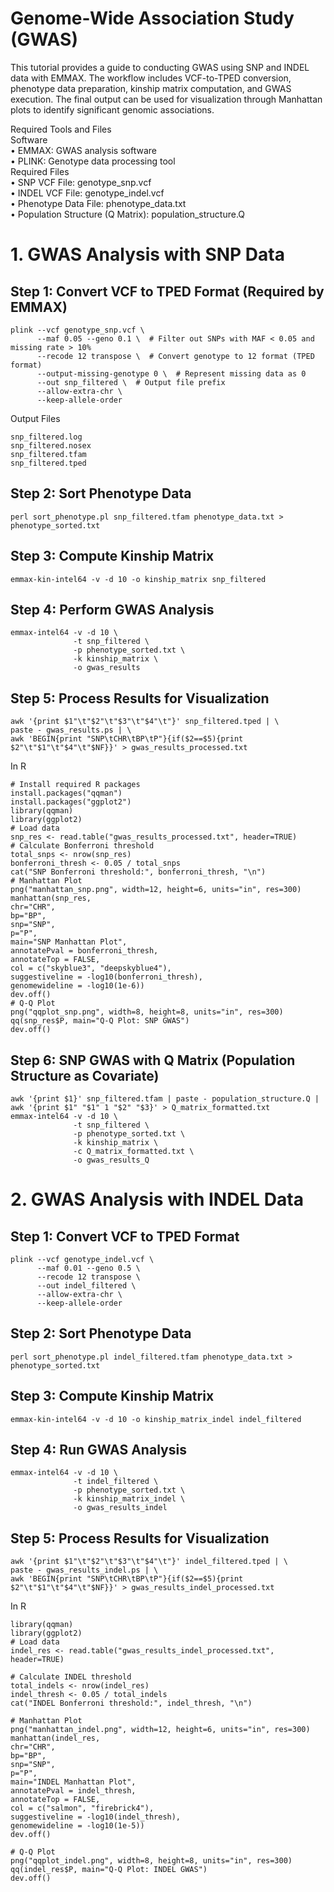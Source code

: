 # Genome-Wide Association Study (GWAS) 
This tutorial provides a guide to conducting GWAS using SNP and INDEL data with EMMAX. The workflow includes VCF-to-TPED conversion, phenotype data preparation, kinship matrix computation, and GWAS execution. The final output can be used for visualization through Manhattan plots to identify significant genomic associations.

Required Tools and Files  
Software  
•	EMMAX: GWAS analysis software  
•	PLINK: Genotype data processing tool  
Required Files  
•	SNP VCF File: genotype_snp.vcf  
•	INDEL VCF File: genotype_indel.vcf  
•	Phenotype Data File: phenotype_data.txt  
•	Population Structure (Q Matrix): population_structure.Q  
# 1. GWAS Analysis with SNP Data
## Step 1: Convert VCF to TPED Format (Required by EMMAX)
```
plink --vcf genotype_snp.vcf \
      --maf 0.05 --geno 0.1 \  # Filter out SNPs with MAF < 0.05 and missing rate > 10%
      --recode 12 transpose \  # Convert genotype to 12 format (TPED format)
      --output-missing-genotype 0 \  # Represent missing data as 0
      --out snp_filtered \  # Output file prefix
      --allow-extra-chr \
      --keep-allele-order
```
Output Files  
```
snp_filtered.log  
snp_filtered.nosex  
snp_filtered.tfam  
snp_filtered.tped
```
## Step 2: Sort Phenotype Data
```
perl sort_phenotype.pl snp_filtered.tfam phenotype_data.txt > phenotype_sorted.txt
```
## Step 3: Compute Kinship Matrix
```
emmax-kin-intel64 -v -d 10 -o kinship_matrix snp_filtered
```
## Step 4: Perform GWAS Analysis
```
emmax-intel64 -v -d 10 \
              -t snp_filtered \
              -p phenotype_sorted.txt \
              -k kinship_matrix \
              -o gwas_results
```
## Step 5: Process Results for Visualization
```
awk '{print $1"\t"$2"\t"$3"\t"$4"\t"}' snp_filtered.tped | \
paste - gwas_results.ps | \
awk 'BEGIN{print "SNP\tCHR\tBP\tP"}{if($2==$5){print $2"\t"$1"\t"$4"\t"$NF}}' > gwas_results_processed.txt
```
In R
```
# Install required R packages
install.packages("qqman")
install.packages("ggplot2")
library(qqman)
library(ggplot2)
# Load data
snp_res <- read.table("gwas_results_processed.txt", header=TRUE)
# Calculate Bonferroni threshold
total_snps <- nrow(snp_res)
bonferroni_thresh <- 0.05 / total_snps
cat("SNP Bonferroni threshold:", bonferroni_thresh, "\n")
# Manhattan Plot
png("manhattan_snp.png", width=12, height=6, units="in", res=300)
manhattan(snp_res,
chr="CHR",
bp="BP",
snp="SNP",
p="P",
main="SNP Manhattan Plot",
annotatePval = bonferroni_thresh,
annotateTop = FALSE,
col = c("skyblue3", "deepskyblue4"),
suggestiveline = -log10(bonferroni_thresh),
genomewideline = -log10(1e-6))
dev.off()
# Q-Q Plot
png("qqplot_snp.png", width=8, height=8, units="in", res=300)
qq(snp_res$P, main="Q-Q Plot: SNP GWAS")
dev.off()
```
## Step 6: SNP GWAS with Q Matrix (Population Structure as Covariate)
```
awk '{print $1}' snp_filtered.tfam | paste - population_structure.Q | awk '{print $1" "$1" 1 "$2" "$3}' > Q_matrix_formatted.txt
emmax-intel64 -v -d 10 \
              -t snp_filtered \
              -p phenotype_sorted.txt \
              -k kinship_matrix \
              -c Q_matrix_formatted.txt \
              -o gwas_results_Q
```
# 2. GWAS Analysis with INDEL Data
## Step 1: Convert VCF to TPED Format
```
plink --vcf genotype_indel.vcf \
      --maf 0.01 --geno 0.5 \
      --recode 12 transpose \
      --out indel_filtered \
      --allow-extra-chr \
      --keep-allele-order
```
## Step 2: Sort Phenotype Data
```
perl sort_phenotype.pl indel_filtered.tfam phenotype_data.txt > phenotype_sorted.txt
```
## Step 3: Compute Kinship Matrix
```
emmax-kin-intel64 -v -d 10 -o kinship_matrix_indel indel_filtered
```
## Step 4: Run GWAS Analysis
```
emmax-intel64 -v -d 10 \
              -t indel_filtered \
              -p phenotype_sorted.txt \
              -k kinship_matrix_indel \
              -o gwas_results_indel
```
## Step 5: Process Results for Visualization
```
awk '{print $1"\t"$2"\t"$3"\t"$4"\t"}' indel_filtered.tped | \
paste - gwas_results_indel.ps | \
awk 'BEGIN{print "SNP\tCHR\tBP\tP"}{if($2==$5){print $2"\t"$1"\t"$4"\t"$NF}}' > gwas_results_indel_processed.txt
```
In R
```
library(qqman)
library(ggplot2)
# Load data
indel_res <- read.table("gwas_results_indel_processed.txt", header=TRUE)

# Calculate INDEL threshold
total_indels <- nrow(indel_res)
indel_thresh <- 0.05 / total_indels
cat("INDEL Bonferroni threshold:", indel_thresh, "\n")

# Manhattan Plot
png("manhattan_indel.png", width=12, height=6, units="in", res=300)
manhattan(indel_res,
chr="CHR",
bp="BP",
snp="SNP",
p="P",
main="INDEL Manhattan Plot",
annotatePval = indel_thresh,
annotateTop = FALSE,
col = c("salmon", "firebrick4"),
suggestiveline = -log10(indel_thresh),
genomewideline = -log10(1e-5))
dev.off()

# Q-Q Plot
png("qqplot_indel.png", width=8, height=8, units="in", res=300)
qq(indel_res$P, main="Q-Q Plot: INDEL GWAS")
dev.off()
```

